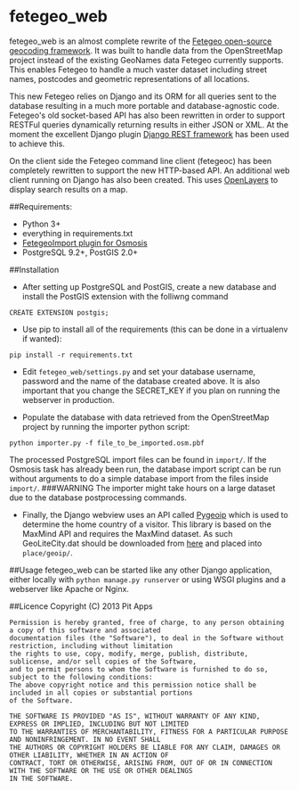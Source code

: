 fetegeo_web
=============

fetegeo_web is an almost complete rewrite of the [Fetegeo open-source geocoding framework](https://github.com/ltratt/fetegeo).
It was built to handle data from the OpenStreetMap project instead of the existing GeoNames data Fetegeo currently supports.
This enables Fetegeo to handle a much vaster dataset including street names, postcodes and geometric representations of all locations.

This new Fetegeo relies on Django and its ORM for all queries sent to the database resulting in a much more portable and database-agnostic code. 
Fetegeo's old socket-based API has also been rewritten in order to support RESTFul queries dynamically returning results in either JSON or XML.
At the moment the excellent Django plugin [Django REST framework](http://django-rest-framework.org/) has been used to achieve this.

On the client side the Fetegeo command line client (fetegeoc) has been completely rewritten to support the new HTTP-based API.
An additional web client running on Django has also been created. This uses [OpenLayers](http://openlayers.org/) to display search results on a map.


##Requirements:
 - Python 3+
 - everything in requirements.txt
 - [FetegeoImport plugin for Osmosis](https://github.com/koyote/FetegeoImport)
 - PostgreSQL 9.2+, PostGIS 2.0+

##Installation
- After setting up PostgreSQL and PostGIS, create a new database and install the PostGIS extension with the folliwng command
```
CREATE EXTENSION postgis;
```

- Use pip to install all of the requirements (this can be done in a virtualenv if wanted):
```
pip install -r requirements.txt
```

- Edit ```fetegeo_web/settings.py``` and set your database username, password and the name of the database created above.
  It is also important that you change the SECRET_KEY if you plan on running the webserver in production.

- Populate the database with data retrieved from the OpenStreetMap project by running the importer python script:
```
python importer.py -f file_to_be_imported.osm.pbf
```
  The processed PostgreSQL import files can be found in ```import/```.
  If the Osmosis task has already been run, the database import script can be run without arguments to do a simple database import from the files inside ```import/```.
  ###WARNING
  The importer might take hours on a large dataset due to the database postprocessing commands.
- Finally, the Django webview uses an API called [Pygeoip](http://appliedsec.github.com/pygeoip/) which is used to determine the home country of a visitor. This library is based on the MaxMind API and requires the MaxMind dataset. As such GeoLiteCity.dat should be downloaded from [here](http://dev.maxmind.com/geoip/geolite) and placed into ```place/geoip/```.

##Usage
fetegeo_web can be started like any other Django application, either locally with ```python manage.py runserver``` or using WSGI plugins and a webserver like Apache or Nginx.


##Licence
    Copyright (C) 2013 Pit Apps
  
    Permission is hereby granted, free of charge, to any person obtaining a copy of this software and associated 
    documentation files (the "Software"), to deal in the Software without restriction, including without limitation 
    the rights to use, copy, modify, merge, publish, distribute, sublicense, and/or sell copies of the Software, 
    and to permit persons to whom the Software is furnished to do so, subject to the following conditions:
    The above copyright notice and this permission notice shall be included in all copies or substantial portions 
    of the Software.
    
    THE SOFTWARE IS PROVIDED "AS IS", WITHOUT WARRANTY OF ANY KIND, EXPRESS OR IMPLIED, INCLUDING BUT NOT LIMITED 
    TO THE WARRANTIES OF MERCHANTABILITY, FITNESS FOR A PARTICULAR PURPOSE AND NONINFRINGEMENT. IN NO EVENT SHALL 
    THE AUTHORS OR COPYRIGHT HOLDERS BE LIABLE FOR ANY CLAIM, DAMAGES OR OTHER LIABILITY, WHETHER IN AN ACTION OF 
    CONTRACT, TORT OR OTHERWISE, ARISING FROM, OUT OF OR IN CONNECTION WITH THE SOFTWARE OR THE USE OR OTHER DEALINGS 
    IN THE SOFTWARE.
